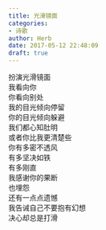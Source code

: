 ```yaml
---  
title: 光滑镜面  
categories:  
- 诗歌  
author: Herb  
date: 2017-05-12 22:48:09  
draft: true
---  
```

扮演光滑镜面  
我看向你  
你看向别处  
我的目光倾向停留  
你的目光倾向躲避    
我们都心知肚明  
或者你比我更清楚些  
你有多密不透风  
有多坚决如铁  
有多刚直    
我感谢你的果断  
也埋怨  
还有一点点遗憾  
我告诫自己不要抱有幻想  
决心却总是打滑